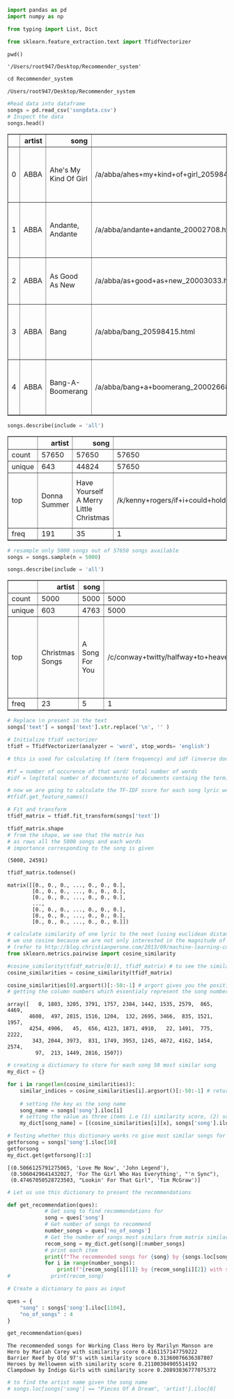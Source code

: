 ```python
import pandas as pd
import numpy as np

from typing import List, Dict
```


```python
from sklearn.feature_extraction.text import TfidfVectorizer
```


```python
pwd()
```




    '/Users/root947/Desktop/Recommender_system'




```python
cd Recommender_system
```

    /Users/root947/Desktop/Recommender_system



```python
#Read data into dataframe
songs = pd.read_csv('songdata.csv')
# Inspect the data
songs.head()
```




<div>
<style scoped>
    .dataframe tbody tr th:only-of-type {
        vertical-align: middle;
    }

    .dataframe tbody tr th {
        vertical-align: top;
    }

    .dataframe thead th {
        text-align: right;
    }
</style>
<table border="1" class="dataframe">
  <thead>
    <tr style="text-align: right;">
      <th></th>
      <th>artist</th>
      <th>song</th>
      <th>link</th>
      <th>text</th>
    </tr>
  </thead>
  <tbody>
    <tr>
      <td>0</td>
      <td>ABBA</td>
      <td>Ahe's My Kind Of Girl</td>
      <td>/a/abba/ahes+my+kind+of+girl_20598417.html</td>
      <td>Look at her face, it's a wonderful face  \nAnd...</td>
    </tr>
    <tr>
      <td>1</td>
      <td>ABBA</td>
      <td>Andante, Andante</td>
      <td>/a/abba/andante+andante_20002708.html</td>
      <td>Take it easy with me, please  \nTouch me gentl...</td>
    </tr>
    <tr>
      <td>2</td>
      <td>ABBA</td>
      <td>As Good As New</td>
      <td>/a/abba/as+good+as+new_20003033.html</td>
      <td>I'll never know why I had to go  \nWhy I had t...</td>
    </tr>
    <tr>
      <td>3</td>
      <td>ABBA</td>
      <td>Bang</td>
      <td>/a/abba/bang_20598415.html</td>
      <td>Making somebody happy is a question of give an...</td>
    </tr>
    <tr>
      <td>4</td>
      <td>ABBA</td>
      <td>Bang-A-Boomerang</td>
      <td>/a/abba/bang+a+boomerang_20002668.html</td>
      <td>Making somebody happy is a question of give an...</td>
    </tr>
  </tbody>
</table>
</div>




```python
songs.describe(include = 'all')
```




<div>
<style scoped>
    .dataframe tbody tr th:only-of-type {
        vertical-align: middle;
    }

    .dataframe tbody tr th {
        vertical-align: top;
    }

    .dataframe thead th {
        text-align: right;
    }
</style>
<table border="1" class="dataframe">
  <thead>
    <tr style="text-align: right;">
      <th></th>
      <th>artist</th>
      <th>song</th>
      <th>link</th>
      <th>text</th>
    </tr>
  </thead>
  <tbody>
    <tr>
      <td>count</td>
      <td>57650</td>
      <td>57650</td>
      <td>57650</td>
      <td>57650</td>
    </tr>
    <tr>
      <td>unique</td>
      <td>643</td>
      <td>44824</td>
      <td>57650</td>
      <td>57494</td>
    </tr>
    <tr>
      <td>top</td>
      <td>Donna Summer</td>
      <td>Have Yourself A Merry Little Christmas</td>
      <td>/k/kenny+rogers/if+i+could+hold+on+to+love_201...</td>
      <td>Chestnuts roasting on an open fire  \nJack Fro...</td>
    </tr>
    <tr>
      <td>freq</td>
      <td>191</td>
      <td>35</td>
      <td>1</td>
      <td>6</td>
    </tr>
  </tbody>
</table>
</div>




```python
# resample only 5000 songs out of 57650 songs available
songs = songs.sample(n = 5000)
```


```python
songs.describe(include = 'all')
```




<div>
<style scoped>
    .dataframe tbody tr th:only-of-type {
        vertical-align: middle;
    }

    .dataframe tbody tr th {
        vertical-align: top;
    }

    .dataframe thead th {
        text-align: right;
    }
</style>
<table border="1" class="dataframe">
  <thead>
    <tr style="text-align: right;">
      <th></th>
      <th>artist</th>
      <th>song</th>
      <th>link</th>
      <th>text</th>
    </tr>
  </thead>
  <tbody>
    <tr>
      <td>count</td>
      <td>5000</td>
      <td>5000</td>
      <td>5000</td>
      <td>5000</td>
    </tr>
    <tr>
      <td>unique</td>
      <td>603</td>
      <td>4763</td>
      <td>5000</td>
      <td>4998</td>
    </tr>
    <tr>
      <td>top</td>
      <td>Christmas Songs</td>
      <td>A Song For You</td>
      <td>/c/conway+twitty/halfway+to+heaven_20213954.html</td>
      <td>Baby here I stand before you  \nWith my heart ...</td>
    </tr>
    <tr>
      <td>freq</td>
      <td>23</td>
      <td>5</td>
      <td>1</td>
      <td>2</td>
    </tr>
  </tbody>
</table>
</div>




```python
# Replace \n present in the text
songs['text'] = songs['text'].str.replace('\n', '' )
```


```python
# Initialize tfidf vectorizer
tfidf = TfidfVectorizer(analyzer = 'word', stop_words= 'english')

# this is used for calculating tf (term frequency) and idf (inverse document frequency)

#tf = number of occurence of that word/ total number of words
#idf = log(total number of documents/no of documents containg the term)

# now we are going to calculate the TF-IDF score for each song lyric word by word i.e. TF * IDF
#tfidf.get_feature_names()
```


```python
# Fit and transform 
tfidf_matrix = tfidf.fit_transform(songs['text'])
```


```python
tfidf_matrix.shape 
# from the shape, we see that the matrix has 
# as rows all the 5000 songs and each words 
# importance corresponding to the song is given
```




    (5000, 24591)




```python
tfidf_matrix.todense()
```




    matrix([[0., 0., 0., ..., 0., 0., 0.],
            [0., 0., 0., ..., 0., 0., 0.],
            [0., 0., 0., ..., 0., 0., 0.],
            ...,
            [0., 0., 0., ..., 0., 0., 0.],
            [0., 0., 0., ..., 0., 0., 0.],
            [0., 0., 0., ..., 0., 0., 0.]])




```python
# calculate similarity of one lyric to the next (using euclidean distance or cosine similarity)
# we use cosine because we are not only interested in the magnitude of the term frequency but also the angle between the lyrics; small angle means more similar
# (refer to http://blog.christianperone.com/2013/09/machine-learning-cosine-similarity-for-vector-space-models-part-iii/)
from sklearn.metrics.pairwise import cosine_similarity

#cosine_similarity(tfidf_matrix[0:1], tfidf_matrix) # to see the similarity of the first song with all the other songs; in the output, first value is 1 because the song is being compared to itself 
cosine_similarities = cosine_similarity(tfidf_matrix)
```


```python
cosine_similarities[0].argsort()[:-50:-1] # argort gives you the position (starting from 0) rather than the value itself
# getting the column numbers which essentialy represent the song number of the 50 most similar songs to the song[0]

```




    array([   0, 1803, 3205, 3791, 1757, 2384, 1442, 1535, 2579,  865, 4469,
           4608,  497, 2815, 1516, 1204,  132, 2695, 3466,  835, 1521, 1957,
           4254, 4906,   45,  656, 4123, 1871, 4910,   22, 1491,  775, 2222,
            343, 2044, 3973,  831, 1749, 3953, 1245, 4672, 4162, 1454, 2574,
             97,  213, 1449, 2816, 1507])




```python
# creating a dictionary to store for each song 50 most similar song
my_dict = {}

for i in range(len(cosine_similarities)):
    similar_indices = cosine_similarities[i].argsort()[:-50:-1] # returns the indexes of top 50 songs
    
    # setting the key as the song name
    song_name = songs['song'].iloc[i] 
    # setting the value as three items i.e (1) similarity score, (2) song name, (3) artist name
    my_dict[song_name] = [(cosine_similarities[i][x], songs['song'].iloc[x], songs['artist'].iloc[x]) for x in similar_indices][1:]
```


```python
# Testing whether this dictionary works ro give most similar songs for Song number 10
getforsong = songs['song'].iloc[10]
getforsong
my_dict.get(getforsong)[:3]
```




    [(0.5066125791275065, 'Love Me Now', 'John Legend'),
     (0.5060429641432027, 'For The Girl Who Has Everything', "'n Sync"),
     (0.47467050528723503, "Lookin' For That Girl", 'Tim McGraw')]




```python
# Let us use this dictionary to present the recommendations

def get_recommendation(ques):
            # Get song to find recommendations for
            song = ques['song']
            # Get number of songs to recommend
            number_songs = ques['no_of_songs']
            # Get the number of songs most similars from matrix similarities
            recom_song = my_dict.get(song)[:number_songs]
            # print each item
            print(f"The recommended songs for {song} by {songs.loc[songs['song'] == song, 'artist'].iloc[0]} are")
            for i in range(number_songs):
                print(f"{recom_song[i][1]} by {recom_song[i][2]} with similarity score {recom_song[i][0]} ")
#             print(recom_song)
```


```python
# Create a dictionary to pass as input

ques = {
    "song" : songs['song'].iloc[1104],
    "no_of_songs" : 4
}

get_recommendation(ques)
```

    The recommended songs for Working Class Hero by Marilyn Manson are
    Hero by Mariah Carey with similarity score 0.4161157147759222 
    Barrier Reef by Old 97's with similarity score 0.31360076636387807 
    Heroes by Helloween with similarity score 0.21100304905514192 
    Clampdown by Indigo Girls with similarity score 0.20893836777075372 



```python
# to find the artist name given the song name
# songs.loc[songs['song'] == "Pieces Of A Dream", 'artist'].iloc[0]
```
